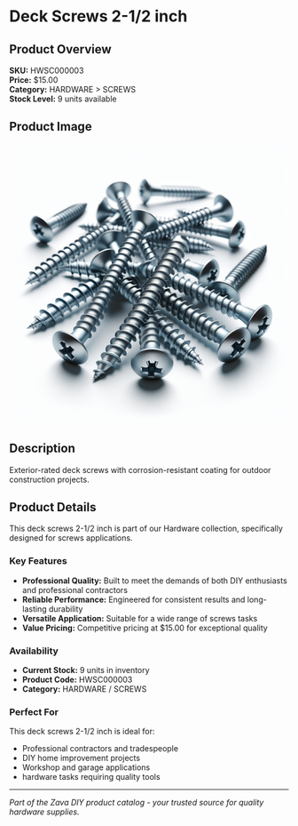 # Deck Screws 2-1/2 inch

## Product Overview

**SKU:** HWSC000003  
**Price:** $15.00  
**Category:** HARDWARE > SCREWS  
**Stock Level:** 9 units available  

## Product Image

![Deck Screws 2-1/2 inch](https://raw.githubusercontent.com/microsoft/ai-tour-26-zava-diy-dataset-plus-mcp/refs/heads/main/images/hardware_screws_deck_screws_2_12_inch_20250620_195204.png)

## Description

Exterior-rated deck screws with corrosion-resistant coating for outdoor construction projects.

## Product Details

This deck screws 2-1/2 inch is part of our Hardware collection, specifically designed for screws applications. 

### Key Features

- **Professional Quality:** Built to meet the demands of both DIY enthusiasts and professional contractors
- **Reliable Performance:** Engineered for consistent results and long-lasting durability
- **Versatile Application:** Suitable for a wide range of screws tasks
- **Value Pricing:** Competitive pricing at $15.00 for exceptional quality

### Availability

- **Current Stock:** 9 units in inventory
- **Product Code:** HWSC000003
- **Category:** HARDWARE / SCREWS

### Perfect For

This deck screws 2-1/2 inch is ideal for:
- Professional contractors and tradespeople
- DIY home improvement projects  
- Workshop and garage applications
- hardware tasks requiring quality tools

---

*Part of the Zava DIY product catalog - your trusted source for quality hardware supplies.*
